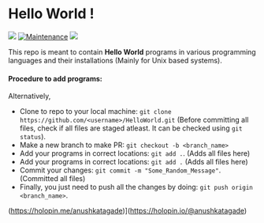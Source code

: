 # Hello World !
<img src="https://cdn.rawgit.com/sindresorhus/awesome/d7305f38d29fed78fa85652e3a63e154dd8e8829/media/badge.svg"> [![Maintenance](https://img.shields.io/badge/Maintained%3F-yes-green.svg)]() <img src="https://img.shields.io/github/license/payloadbox/xss-payload-list">

This repo is meant to contain <b>Hello World</b> programs in various programming languages and their installations (Mainly for Unix based systems).

#### Procedure to add programs:

Alternatively,
- Clone to repo to your local machine: `git clone https://github.com/<username>/HelloWorld.git`
(Before committing all files, check if all files are staged atleast. It can be checked using `git status`).
- Make a new branch to make PR: `git checkout -b <branch_name>`
- Add your programs in correct locations: `git add .`. (Adds all files here)
- Add your programs in correct locations: `git add .` (Adds all files here)
- Commit your changes: `git commit -m "Some_Random_Message"`. (Committed all files)
- Finally, you just need to push all the changes by doing: `git push origin <branch_name>`. 


(https://holopin.me/anushkatagade)](https://holopin.io/@anushkatagade)
